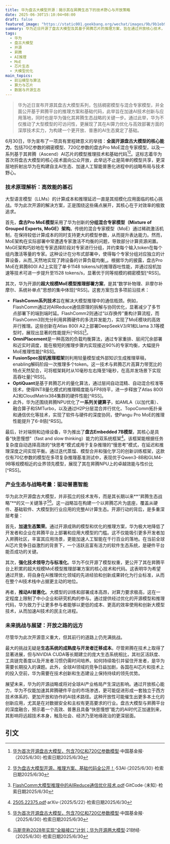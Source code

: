 ```yaml
---
title: 华为盘古大模型开源：揭示其在昇腾生态下的技术野心与开放策略
date: 2025-06-30T15:10:04+08:00
draft: false
featured_image: "https://static001.geekbang.org/wechat/images/9b/9b1eb917d31550646d043d8339516d9f.png"
summary: 华为近日开源了盘古大模型及其基于昇腾芯片的推理方案，旨在通过开放核心技术，加速人工智能在各行业的应用与创新，并强化其自主AI计算生态。此举不仅展示了华为在MoE架构优化、高效推理部署等前沿技术上的深厚积累，更体现了其构建开放、普惠AI生态的战略雄心，尽管生态系统成熟度仍是其面临的主要挑战。
tags: 
  - 华为
  - 盘古大模型
  - 开源
  - 昇腾
  - AI推理
  - MoE
  - 芯片生态
  - 大模型优化
main_topics: 
  - 前沿模型与算法
  - 算力与芯片
  - 数据与开源生态
---
```


> 华为近日宣布开源其盘古大模型系列，包括稠密模型与混合专家模型，并全面公开基于昇腾平台的推理方案和基础代码，此举旨在加速AI技术创新与应用落地，同时也是华为强化其昇腾生态战略的关键一步。通过此举，华为不仅推动了大型模型的可访问性，更展现了其在AI算力优化与高效部署方面的深厚技术实力，为构建一个更开放、普惠的AI生态奠定了基础。

6月30日，华为宣布了一项具有里程碑意义的举措：**全面开源盘古大模型的核心能力**，包括70亿参数的稠密模型、720亿参数的盘古Pro MoE混合专家模型，以及一系列基于其昇腾（Ascend）AI芯片的模型推理技术和基础代码[^1][^2]。这标志着华为首次将盘古大模型的核心技术面向公众开放，此举远不止是简单的模型共享，更深层地折射出华为在构建自主AI生态、加速人工智能普惠化进程中的战略布局与技术野心。

### 技术原理解析：高效能的基石

大型语言模型（LLMs）的计算成本和推理延迟一直是其规模化应用面临的核心挑战。华为此次开源的解决方案，正是围绕这些痛点展开，其核心在于对效率的极致追求。

首先，**盘古Pro MoE模型**采用了华为创新的**分组混合专家模型（Mixture of Grouped Experts, MoGE）架构**。传统的混合专家模型（MoE）通过稀疏激活机制，在保持较低计算成本的同时支持更大的模型参数，从而提升表达能力。然而，MoE架构在实际部署中常遭遇专家激活不均衡的问题，导致部分计算资源闲置。MoGE架构巧妙地在专家选择阶段对专家进行分组，并约束每个输入token在每个组内激活等量的专家。这种设计在分布式部署中，使得每个专家分组对应独立的计算设备，从而_天然地实现了跨设备的计算负载均衡_。根据华为的披露，盘古Pro MoE在昇腾800I A2上实现了单卡1148 tokens/s的推理吞吐性能，并通过投机加速等技术可进一步提升至1528 tokens/s，显著优于同等规模的稠密模型[^RSS]。

其次，华为开源的**超大规模MoE模型推理部署方案**，是其“数学补物理、非摩尔补摩尔、系统补单点”思想的集中体现[^RSS]。这套方案包含多项前沿技术：

*   **FlashComm系列技术**旨在解决大模型推理中的通信瓶颈。例如，FlashComm通过对AllReduce通信原理的拆解与协同优化，显著减少了多节点部署下的端到端时延。FlashComm2则通过“以存换传”重构计算流程，而FlashComm3则充分利用昇腾硬件的多流并发能力，实现了MoE模块的高效并行推理。这些创新在Atlas 800I A2上部署DeepSeekV3/R1和Llama 3.1等模型时，展现出显著的性能提升[^RSS][^7]。
*   **OmniPlacement**是一种高效的负载均衡算法，通过专家重排、层间冗余部署和近实时调度，能在极短的推理步骤内实现接近90%的专家均衡，大幅提升MoE推理性能[^RSS]。
*   **FusionSpec投机推理框架**则利用轻量模型或外部知识生成推理草稿， enabling解码阶段一次推理多个token。这一技术与昇腾芯片高算力带宽比的特点天然契合，可将框架耗时从10毫秒左右降至1毫秒，在高并发场景下实现高吞吐量[^RSS]。
*   **OptiQuant**是基于昇腾芯片的量化算法，通过层间自动混精、自动混合校准等技术，使得INT8量化模式的推理精度能与FP8持平，进一步释放了Atlas 800I A2和CloudMatrix384集群的硬件性能[^RSS]。
*   此外，华为还围绕昇腾NPU优化了**一系列关键算子**，如AMLA（以加代乘）、融合算子和SMTurbo，以及通过H2P分层混合并行优化、TopoComm拓扑亲和通信优化等技术，实现了软件与硬件的深度协同，使Pangu Pro MoE的推理性能提升了6-8倍[^RSS]。

最后，针对端侧和边缘设备，华为推出了**盘古Embedded 7B模型**，其核心是具备“快思慢想”（fast and slow thinking）能力的双系统框架[^8]。该框架能根据任务复杂度自动选择高效的“快思考”模式或用于复杂推理的“慢思考”模式，在延迟和推理深度之间实现平衡。通过迭代蒸馏、模型合并和强化学习的创新训练框架，这款仅有70亿参数的模型在多项复杂推理基准测试中，表现优于Qwen3-8B和GLM4-9B等规模相近的业界领先模型，展现了其在昇腾NPU上的卓越效能与性价比[^RSS]。

### 产业生态与战略考量：驱动普惠智能

华为此次开源盘古大模型，并非孤立的技术发布，而是其长期以来**“昇腾生态战略”**的又一关键落子[^1][^5]。这一战略旨在构建一个以昇腾芯片为底座，覆盖从硬件、基础软件、大模型到行业应用的完整AI计算生态。开源行动的背后，是多重深层考量：

首先，**加速生态繁荣**。通过开源成熟的模型和优化的推理方案，华为极大地降低了开发者和企业在昇腾平台上部署和应用大模型的门槛。这不仅能吸引更多开发者加入昇腾社区，丰富其应用场景，更能加速人工智能在千行百业的落地。在当前全球AI芯片竞争日益激烈的背景下，一个活跃且富有活力的软件生态系统，是硬件平台能否成功的关键。

其次，**强化技术领导力与标准化**。华为不仅开源了模型权重，更公开了其在昇腾平台上积累的超大规模MoE模型推理部署方案的核心技术和代码。这表明华为希望通过开放，将自身在AI推理优化领域的先进经验和创新成果转化为行业标准，从而在整个AI技术栈中占据更主动的地位。

再者，**推动AI普惠化**。大模型的训练和部署成本高昂，对算力要求极高，这在一定程度上限制了中小企业和研究机构的参与。通过提供经过优化的开源模型和推理代码，华为致力于让更多参与者能够以更低的成本、更高的效率使用和创新大模型技术，从而加速AI技术的民主化进程。

### 未来挑战与展望：开放之路的远方

尽管华为此次开源意义重大，但其前行的道路上仍充满挑战。

最大的挑战无疑是**生态系统的成熟度与开发者迁移成本**。尽管昇腾在技术上取得了显著进展，但与NVIDIA CUDA等长期建立的庞大生态系统相比，其社区活跃度、工具链完善度以及开发者习惯仍需时间培养。如何持续吸引并留住开发者，是华为需要长期投入的课题。此外，全球AI领域的竞争日益加剧，各国在AI芯片和技术上的投入空前，华为需要在技术创新和生态建设上保持持续的领先优势。

展望未来，华为的开源战略或将对全球AI产业格局产生深远影响。通过开放核心能力，华为不仅能加速其昇腾硬件平台的市场渗透，更可能促进形成一套独立于西方技术体系的、更加开放和协作的AI技术路径。这种开放性可能催生出更多本土化的创新应用，尤其是在对数据安全和主权有更高要求的行业。盘古大模型与昇腾平台的深度融合，预示着一个高效、普惠且具备“快思慢想”能力的AI时代正加速到来，其影响将远超技术本身，触及社会、经济乃至地缘政治的更深层面。

## 引文
[^1]: [华为首次开源盘古大模型，包含70亿和720亿参数模型](https://www.chnfund.com/article/AR59c4e40d-ed38-1642-3197-3a1ad1332298)·中国基金报·（2025/6/30）·检索日期2025/6/30
[^2]: [华为盘古大模型开源，推理方案、基础代码全公开！](https://www.53ai.com/news/OpenSourceLLM/2025063025790.html)·53AI·（2025/6/30）·检索日期2025/6/30
[^3]: [华为缘何开源盘古大模型？](https://www.tmtpost.com/7611062.html)·钛媒体官方网站·（2025/6/30）·检索日期2025/6/30
[^4]: [华为首个！重磅发布！](http://stcn.com/article/detail/2312107.html)·证券时报·（2025/6/30）·检索日期2025/6/30
[^5]: [马斯克称2028年实现“全脑接口”计划；华为开源两大模型](https://www.21jingji.com/article/20250630/herald/cfd7e8635aba4b360d62828cc3128cf3.html)·21财经·（2025/6/30）·检索日期2025/6/30
[^6]: [ascend-tribe](https://gitcode.com/ascend-tribe)·GitCode·（未知）·检索日期2025/6/30
[^7]: [FlashComm大模型推理中的AllReduce通信优化技术.pdf](https://gitcode.com/ascend-tribe/ascend-inference-cluster/blob/main/FlashComm/FlashComm%E5%A4%A7%E6%A8%A1%E5%9E%8B%E6%8E%A8%E7%90%86%E4%B8%AD%E7%9A%84AllReduce%E9%80%9A%E4%BF%A1%E4%BC%98%E5%8C%96%E6%8A%80%E6%9C%AF.pdf)·GitCode·（未知）·检索日期2025/6/30
[^8]: [2505.22375.pdf](https://arxiv.org/pdf/2505.22375)·arXiv·（2025/5/22）·检索日期2025/6/30
